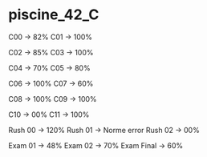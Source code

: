 # piscine_42_C

C00 -> 82%
C01 -> 100%

C02 -> 85%
C03 -> 100%

C04 -> 70%
C05 -> 80%

C06 -> 100%
C07 -> 60%

C08 -> 100%
C09 -> 100%

C10 -> 00%
C11 -> 100%


Rush 00 -> 120%
Rush 01 -> Norme error
Rush 02 -> 00%

Exam 01 -> 48%
Exam 02 -> 70%
Exam Final -> 60%
